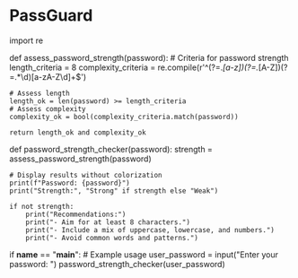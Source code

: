 # PassGuard

import re

def assess_password_strength(password):
    # Criteria for password strength
    length_criteria = 8
    complexity_criteria = re.compile(r'^(?=.*[a-z])(?=.*[A-Z])(?=.*\d)[a-zA-Z\d]+$')

    # Assess length
    length_ok = len(password) >= length_criteria
    # Assess complexity
    complexity_ok = bool(complexity_criteria.match(password))

    return length_ok and complexity_ok

def password_strength_checker(password):
    strength = assess_password_strength(password)

    # Display results without colorization
    print(f"Password: {password}")
    print("Strength:", "Strong" if strength else "Weak")

    if not strength:
        print("Recommendations:")
        print("- Aim for at least 8 characters.")
        print("- Include a mix of uppercase, lowercase, and numbers.")
        print("- Avoid common words and patterns.")

if __name__ == "__main__":
    # Example usage
    user_password = input("Enter your password: ")
    password_strength_checker(user_password)

